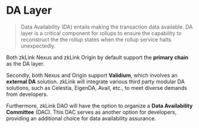 # DA Layer

> Data Availability (DA) entails making the transaction data available. DA layer is a critical component for rollups to ensure the capability to reconstruct the the rollup states when the rollup service halts unexpectedly.

Both zkLink Nexus and zkLink Origin by default support the **primary chain** as the DA layer.

Secondly, both Nexus and Origin support **Validium**, which involves an **external DA** solution. zkLink will integrate various third party modular DA solutions, such as Celestia, EigenDA, Avail, etc., to meet diverse demands from developers.

Furthermore, zkLink DAO will have the option to organize a **Data Availability Committee** (DAC). This DAC serves as another option for developers, providing an additional choice for data availability assurance.
